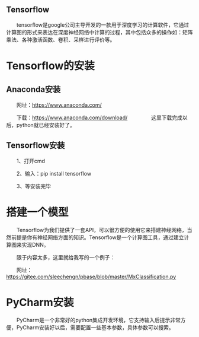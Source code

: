 ## Tensorflow

　　tensorflow是google公司主导开发的一款用于深度学习的计算软件，它通过计算图的形式来表达在深度神经网络中计算的过程，其中包括众多的操作如：矩阵乘法、各种激活函数、卷积、采样进行评价等。

# Tensorflow的安装

## Anaconda安装

　　网址：https://www.anaconda.com/

　　下载：https://www.anaconda.com/download/
　　
　　这里下载完成以后，python就已经安装好了。

## Tensorflow安装

　　1、打开cmd

　　2、输入：pip install tensorflow

　　3、等安装完毕

# 搭建一个模型

　　Tensorflow为我们提供了一套API，可以很方便的使用它来搭建神经网络，当然前提是你有神经网络方面的知识。Tensorflow是一个计算图工具，通过建立计算图来实现DNN。

　　限于内容太多，这里就给我写的一个例子：

　　网址：https://gitee.com/sleechengn/pbase/blob/master/MxClassification.py

# PyCharm安装

　　PyCharm是一个非常好的python集成开发环境，它支持输入后提示非常方便，PyCharm安装好以后，需要配置一些基本参数，具体参数可以搜索。